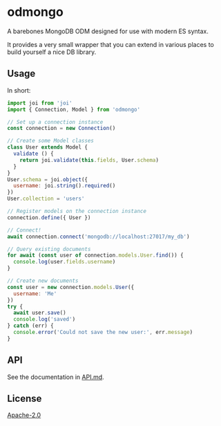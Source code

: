 # odmongo

A barebones MongoDB ODM designed for use with modern ES syntax.

It provides a very small wrapper that you can extend in various places to build
yourself a nice DB library.

## Usage

In short:

```js
import joi from 'joi'
import { Connection, Model } from 'odmongo'

// Set up a connection instance
const connection = new Connection()

// Create some Model classes
class User extends Model {
  validate () {
    return joi.validate(this.fields, User.schema)
  }
}
User.schema = joi.object({
  username: joi.string().required()
})
User.collection = 'users'

// Register models on the connection instance
connection.define({ User })

// Connect!
await connection.connect('mongodb://localhost:27017/my_db')

// Query existing documents
for await (const user of connection.models.User.find()) {
  console.log(user.fields.username)
}

// Create new documents
const user = new connection.models.User({
  username: 'Me'
})
try {
  await user.save()
  console.log('saved')
} catch (err) {
  console.error('Could not save the new user:', err.message)
}
```

## API

See the documentation in [API.md](./API.md).

## License

[Apache-2.0](./LICENSE.md)
